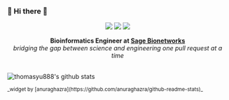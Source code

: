 ### 👋 Hi there 👋

<p align="center">
  <a href="https://www.linkedin.com/in/thomasyu888/"><img src="https://img.shields.io/badge/-LinkedIn-0A66C2?style=social&logo=LinkedIn&logoColor=0A66C2"></a> 
  <a href="https://orcid.org/0000-0002-5841-0198"><img src="https://img.shields.io/badge/-Orcid-A6CE39?style=social&logo=ORCID&logoColor=A6CE39"></a> 
  <a href="https://scholar.google.com/citations?user=I7ArYvAAAAAJ"><img src="https://img.shields.io/badge/-Citations-C6002B?style=social&logo=Google-Scholar&logoColor=C6002B"></a> 
</p>

<p align="center">
  <strong>Bioinformatics Engineer at <a href="https://sagebionetworks.org/">Sage Bionetworks</a></strong> <br/>
  <em>bridging the gap between science and engineering one pull request at a time </em> <br/><br/>
</p>


![thomasyu888's github stats](https://github-readme-stats.vercel.app/api?username=thomasyu888&hide=stars&show_icons=true&theme=dracula)

  <sup>
  _widget by [anuraghazra](https://github.com/anuraghazra/github-readme-stats)_

  </sup>


<!--
**thomasyu888/thomasyu888** is a ✨ _special_ ✨ repository because its `README.md` (this file) appears on your GitHub profile.

Here are some ideas to get you started:

- 🔭 I’m currently working on ...
- 🌱 I’m currently learning ...
- 👯 I’m looking to collaborate on ...
- 🤔 I’m looking for help with ...
- 💬 Ask me about ...
- 📫 How to reach me: ...
- 😄 Pronouns: ...
- ⚡ Fun fact: ...
-->
